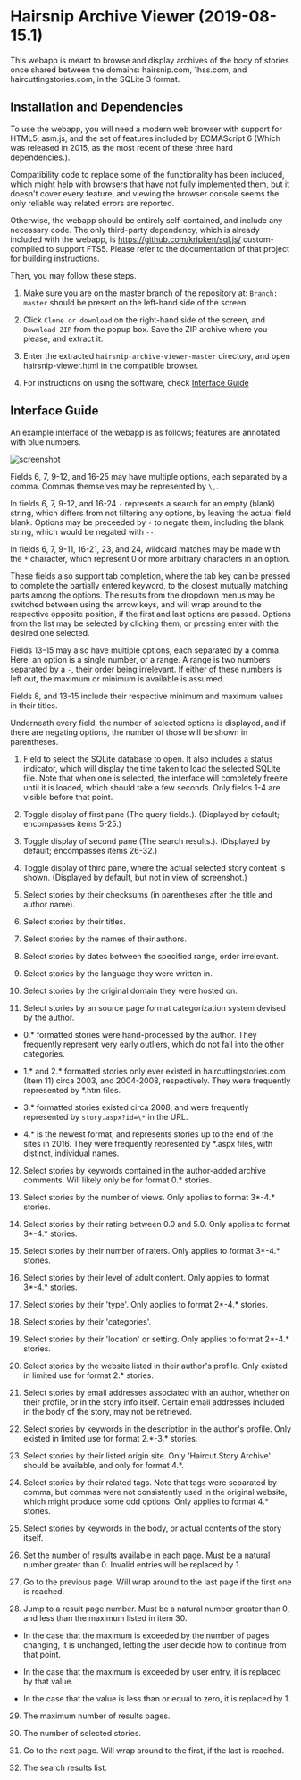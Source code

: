 # Hairsnip Archive Viewer (2019-08-15.1)

This webapp is meant to browse and display archives of the body of stories once shared between the domains: hairsnip.com, 1hss.com, and haircuttingstories.com, in the SQLite 3 format.


## Installation and Dependencies

To use the webapp, you will need a modern web browser with support for HTML5, asm.js, and the set of features included by ECMAScript 6 (Which was released in 2015, as the most recent of these three hard dependencies.).

Compatibility code to replace some of the functionality has been included, which might help with browsers that have not fully implemented them, but it doesn't cover every feature, and viewing the browser console seems the only reliable way related errors are reported.

Otherwise, the webapp should be entirely self-contained, and include any necessary code. The only third-party dependency, which is already included with the webapp, is https://github.com/kripken/sql.js/ custom-compiled to support FTS5. Please refer to the documentation of that project for building instructions.

Then, you may follow these steps.

1. Make sure you are on the master branch of the repository at: `Branch: master` should be present on the left-hand side of the screen.

2. Click `Clone or download` on the right-hand side of the screen, and `Download ZIP` from the popup box. Save the ZIP archive where you please, and extract it.

3. Enter the extracted `hairsnip-archive-viewer-master` directory, and open hairsnip-viewer.html in the compatible browser.

4. For instructions on using the software, check [Interface Guide](#interface-guide)

## Interface Guide

An example interface of the webapp is as follows; features are annotated with blue numbers.

![screenshot](https://i.imgur.com/1tpfpae.png)

Fields 6, 7, 9-12, and 16-25 may have multiple options, each separated by a comma. Commas themselves may be represented by `\,`.

In fields 6, 7, 9-12, and 16-24 `-` represents a search for an empty (blank) string, which differs from not filtering any options, by leaving the actual field blank. Options may be preceeded by `-` to negate them, including the blank string, which would be negated with `--`.

In fields 6, 7, 9-11, 16-21, 23, and 24, wildcard matches may be made with the `*` character, which represent 0 or more arbitrary characters in an option.

These fields also support tab completion, where the tab key can be pressed to complete the partially entered keyword, to the closest mutually matching parts among the options. The results from the dropdown menus may be switched between using the arrow keys, and will wrap around to the respective opposite position, if the first and last options are passed. Options from the list may be selected by clicking them, or pressing enter with the desired one selected.

Fields 13-15 may also have multiple options, each separated by a comma. Here, an option is a single number, or a range. A range is two numbers separated by a `-`, their order being irrelevant. If either of these numbers is left out, the maximum or minimum is available is assumed.

Fields 8, and 13-15 include their respective minimum and maximum values in their titles.

Underneath every field, the number of selected options is displayed, and if there are negating options, the number of those will be shown in parentheses.

1. Field to select the SQLite database to open. It also includes a status indicator, which will display the time taken to load the selected SQLite file. Note that when one is selected, the interface will completely freeze until it is loaded, which should take a few seconds. Only fields 1-4 are visible before that point.

2. Toggle display of first pane (The query fields.). (Displayed by default; encompasses items 5-25.)

3. Toggle display of second pane (The search results.). (Displayed by default; encompasses items 26-32.)

4. Toggle display of third pane, where the actual selected story content is shown. (Displayed by default, but not in view of screenshot.)

5. Select stories by their checksums (in parentheses after the title and author name).

6. Select stories by their titles.

7. Select stories by the names of their authors.

8. Select stories by dates between the specified range, order irrelevant.

9. Select stories by the language they were written in.

10. Select stories by the original domain they were hosted on.

11. Select stories by an source page format categorization system devised by the author.

  * 0.\* formatted stories were hand-processed by the author. They frequently represent very early outliers, which do not fall into the other categories.

  * 1.\* and 2.\* formatted stories only ever existed in haircuttingstories.com (Item 11) circa 2003, and 2004-2008, respectively. They were frequently represented by \*.htm files.

  * 3.\* formatted stories existed circa 2008, and were frequently represented by `story.aspx?id=\*` in the URL.

  * 4.\* is the newest format, and represents stories up to the end of the sites in 2016. They were frequently represented by \*.aspx files, with distinct, individual names.

12. Select stories by keywords contained in the author-added archive comments. Will likely only be for format 0.\* stories.

13. Select stories by the number of views. Only applies to format 3\*-4.\* stories.

14. Select stories by their rating between 0.0 and 5.0. Only applies to format 3\*-4.\* stories.

15. Select stories by their number of raters. Only applies to format 3\*-4.\* stories.

16. Select stories by their level of adult content. Only applies to format 3\*-4.\* stories.

17. Select stories by their 'type'. Only applies to format 2\*-4.\* stories.

18. Select stories by their 'categories'.

19. Select stories by their 'location' or setting. Only applies to format 2\*-4.\* stories.

20. Select stories by the website listed in their author's profile. Only existed in limited use for format 2.\* stories.

21. Select stories by email addresses associated with an author, whether on their profile, or in the story info itself. Certain email addresses included in the body of the story, may not be retrieved.

22. Select stories by keywords in the description in the author's profile. Only existed in limited use for format 2.\*-3.\* stories.

23. Select stories by their listed origin site. Only 'Haircut Story Archive' should be available, and only for format 4.\*.

24. Select stories by their related tags. Note that tags were separated by comma, but commas were not consistently used in the original website, which might produce some odd options. Only applies to format 4.\* stories.

25. Select stories by keywords in the body, or actual contents of the story itself.

26. Set the number of results available in each page. Must be a natural number greater than 0. Invalid entries will be replaced by 1.

27. Go to the previous page. Will wrap around to the last page if the first one is reached.

28. Jump to a result page number. Must be a natural number greater than 0, and less than the maximum listed in item 30.

  *  In the case that the maximum is exceeded by the number of pages changing, it is unchanged, letting the user decide how to continue from that point.

  * In the case that the maximum is exceeded by user entry, it is replaced by that value.

  * In the case that the value is less than or equal to zero, it is replaced by 1.

29. The maximum number of results pages.

30. The number of selected stories.

31. Go to the next page. Will wrap around to the first, if the last is reached.

32. The search results list.
